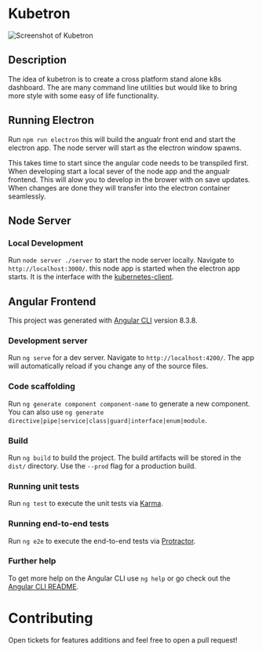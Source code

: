 # Kubetron

![Screenshot of Kubetron](https://github.com/GreenKnight15/kubetron/assets/kubetron.png)

## Description
The idea of kubetron is to create a cross platform stand alone k8s dashboard. The are many command line utilities but would like to bring more style with some easy of life functionality.

## Running Electron

Run `npm run electron` this will build the angualr front end and start the electron app. The node server will start as the electron window spawns. 

This takes time to start since the angular code needs to be transpiled first. When developing start a local sever of the node app and the angualr frontend. This will alow you to develop in the brower with on save updates. When changes are done they will transfer into the electron container seamlessly.

## Node Server

### Local Development
Run `node server ./server` to start the node server locally. Navigate to `http://localhost:3000/`. this node app is started when the electron app starts. It is the interface with the [kubernetes-client](https://github.com/kubernetes-client/javascript).

## Angular Frontend
This project was generated with [Angular CLI](https://github.com/angular/angular-cli) version 8.3.8.

### Development server

Run `ng serve` for a dev server. Navigate to `http://localhost:4200/`. The app will automatically reload if you change any of the source files.

### Code scaffolding

Run `ng generate component component-name` to generate a new component. You can also use `ng generate directive|pipe|service|class|guard|interface|enum|module`.

### Build

Run `ng build` to build the project. The build artifacts will be stored in the `dist/` directory. Use the `--prod` flag for a production build.

### Running unit tests

Run `ng test` to execute the unit tests via [Karma](https://karma-runner.github.io).

### Running end-to-end tests

Run `ng e2e` to execute the end-to-end tests via [Protractor](http://www.protractortest.org/).

### Further help

To get more help on the Angular CLI use `ng help` or go check out the [Angular CLI README](https://github.com/angular/angular-cli/blob/master/README.md).


# Contributing 
Open tickets for features additions and feel free to open a pull request!
